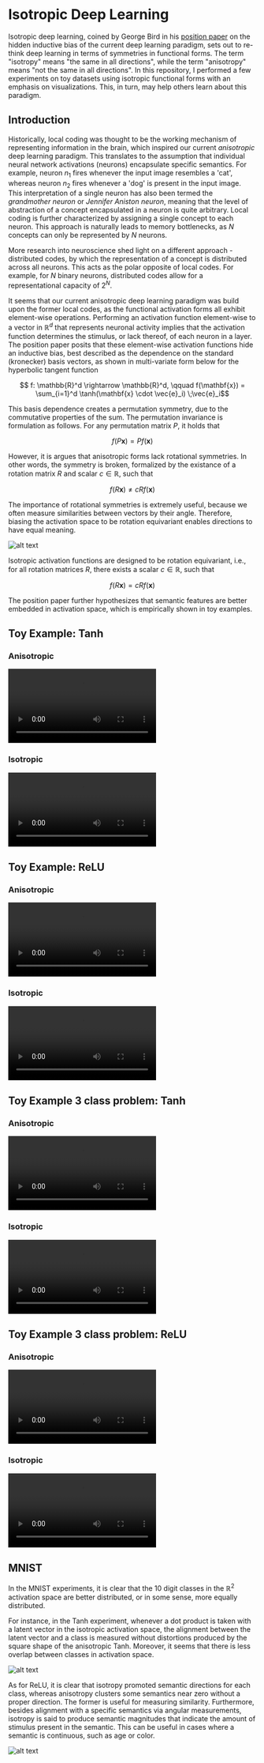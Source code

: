 # Isotropic Deep Learning

Isotropic deep learning, coined by George Bird in his [position paper](https://zenodo.org/records/16632905) on the hidden inductive bias of the current deep learning paradigm, sets out to re-think deep learning in terms of symmetries in functional forms. The term "isotropy" means "the same in all directions", while the term "anisotropy" means "not the same in all directions". In this repository, I performed a few experiments on toy datasets using isotropic functional forms with an emphasis on visualizations. This, in turn, may help others learn about this paradigm. 

## Introduction

Historically, local coding was thought to be the working mechanism of representing information in the brain, which inspired our current *anisotropic* deep learning paradigm. This translates to the assumption that individual neural network activations (neurons) encapsulate specific semantics. For example, neuron $n_1$ fires whenever the input image resembles a 'cat', whereas neuron $n_2$ fires whenever a 'dog' is present in the input image. This interpretation of a single neuron has also been termed the *grandmother neuron* or *Jennifer Aniston neuron*, meaning that the level of abstraction of a concept encapsulated in a neuron is quite arbitrary. Local coding is further characterized by assigning a single concept to each neuron. This approach is naturally leads to memory bottlenecks, as $N$ concepts can only be represented by $N$ neurons. 

More research into neuroscience shed light on a different approach - distributed codes, by which the representation of a concept is distributed across all neurons. This acts as the polar opposite of local codes. For example, for $N$ binary neurons, distributed codes allow for a representational capacity of $2^N$. 

It seems that our current anisotropic deep learning paradigm was build upon the former local codes, as the functional activation forms all exhibit element-wise operations. Performing an activation function element-wise to a vector in $\mathbb{R}^d$ that represents neuronal activity implies that the activation function determines the stimulus, or lack thereof, of each neuron in a layer. The position paper posits that these element-wise activation functions hide an inductive bias, best described as the dependence on the standard (kronecker) basis vectors, as shown in multi-variate form below for the hyperbolic tangent function
```math
    f: \mathbb{R}^d \rightarrow \mathbb{R}^d, \qquad f(\mathbf{x}) = \sum_{i=1}^d \tanh(\mathbf{x} \cdot \vec{e}_i) \;\vec{e}_i
```
This basis dependence creates a permutation symmetry, due to the commutative properties of the sum. The permutation invariance is formulation as follows. For any permutation matrix $P$, it holds that
```math
    f(P \mathbf{x}) = P f(\mathbf{x})
```
However, it is argues that anisotropic forms lack rotational symmetries. In other words, the symmetry is broken, formalized by the existance of a rotation matrix $R$ and scalar $c \in \mathbb{R}$, such that 
```math
    f(R \mathbf{x}) \neq c R f(\mathbf{x})
```
The importance of rotational symmetries is extremely useful, because we often measure similarities between vectors by their angle. Therefore, biasing the activation space to be rotation equivariant enables directions to have equal meaning. 

![alt text](datasets/tanh_visualization.png)

Isotropic activation functions are designed to be rotation equivariant, i.e., for all rotation matrices $R$, there exists a scalar $c \in \mathbb{R}$, such that 
```math
    f(R \mathbf{x}) = c R f(\mathbf{x})
```
The position paper further hypothesizes that semantic features are better embedded in activation space, which is empirically shown in toy examples.

## Toy Example: Tanh

### Anisotropic

<video src="training_animations/tanh_training_animation.mp4" controls="controls" style="max-width: 730px;">
</video>

### Isotropic

<video src="training_animations/iso_tanh_training_animation.mp4" controls="controls" style="max-width: 730px;">
</video>

## Toy Example: ReLU

### Anisotropic 

<video src="training_animations/relu_training_animation.mp4" controls="controls" style="max-width: 730px;">
</video>

### Isotropic

<video src="training_animations/iso_relu_training_animation.mp4" controls="controls" style="max-width: 730px;">
</video>

## Toy Example 3 class problem: Tanh

### Anisotropic 

<video src="training_animations/multi_tanh_training_animation.mp4" controls="controls" style="max-width: 730px;">
</video>

### Isotropic

<video src="training_animations/multi_iso_tanh_training_animation.mp4" controls="controls" style="max-width: 730px;">
</video>

## Toy Example 3 class problem: ReLU

### Anisotropic 

<video src="training_animations/multi_relu_training_animation.mp4" controls="controls" style="max-width: 730px;">
</video>

### Isotropic

<video src="training_animations/multi_iso_relu_training_animation.mp4" controls="controls" style="max-width: 730px;">
</video>

## MNIST

In the MNIST experiments, it is clear that the 10 digit classes in the $\mathbb{R}^2$ activation space are better distributed, or in some sense, more equally distributed. 

For instance, in the Tanh experiment, whenever a dot product is taken with a latent vector in the isotropic activation space, the alignment between the latent vector and a class is measured without distortions produced by the square shape of the anisotropic Tanh. Moreover, it seems that there is less overlap between classes in activation space. 

![alt text](datasets/MNIST_tanh.png)

As for ReLU, it is clear that isotropy promoted semantic directions for each class, whereas anisotropy clusters some semantics near zero without a proper direction. The former is useful for measuring similarity. Furthermore, besides alignment with a specific semantics via angular measurements, isotropy is said to produce semantic magnitudes that indicate the amount of stimulus present in the semantic. This can be useful in cases where a semantic is continuous, such as age or color. 

![alt text](datasets/MNIST_relu.png)

